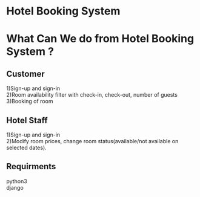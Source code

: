 # Hotel Booking System
<h1>What Can We do from Hotel Booking System ?</h1>
<h2>Customer</h2>
1)Sign-up and sign-in<br>
2)Room availability filter with check-in, check-out, number of guests<br>
3)Booking of room<br>

<h2>Hotel Staff</h2>
1)Sign-up and sign-in<br>
2)Modify room prices, change room status(available/not available on selected
dates).<br>

<h2>Requirments</h2>
python3<br>
django<br>
